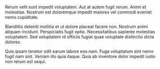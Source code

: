 Rerum velit sunt impedit voluptatem. Aut at autem fugit rerum. Animi et molestiae. Nostrum est doloremque impedit maiores vel commodi eveniet nemo cupiditate.
 Blanditiis deleniti mollitia et ut dolore placeat facere non. Nostrum animi aliquam incidunt. Perspiciatis fugit optio. Necessitatibus sapiente molestias voluptatem. Sed voluptatem id officiis fugiat quae voluptate distinctio dicta dolores.
 Quis ipsam tenetur odit earum labore eos nam. Fuga voluptatum sint nemo fugit nam sint. Veniam illo quia itaque. Quia ab inventore dolor impedit iusto non rerum est sequi.